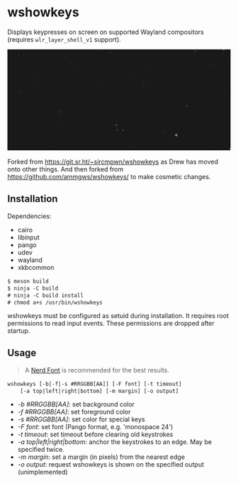 # wshowkeys

Displays keypresses on screen on supported Wayland compositors (requires
`wlr_layer_shell_v1` support).

![GIF Demo](./helloworld.gif)

Forked from https://git.sr.ht/~sircmpwn/wshowkeys as Drew has moved onto other things. And then forked from https://github.com/ammgws/wshowkeys/ to make cosmetic changes.

## Installation

Dependencies:

- cairo
- libinput
- pango
- udev 
- wayland 
- xkbcommon 

```
$ meson build
$ ninja -C build
# ninja -C build install
# chmod a+s /usr/bin/wshowkeys
```

wshowkeys must be configured as setuid during installation. It requires root
permissions to read input events. These permissions are dropped after startup.

## Usage

> A [Nerd Font](https://www.nerdfonts.com/) is recommended for the best results.
```
wshowkeys [-b|-f|-s #RRGGBB[AA]] [-F font] [-t timeout]
    [-a top|left|right|bottom] [-m margin] [-o output]
```

- *-b #RRGGBB[AA]*: set background color
- *-f #RRGGBB[AA]*: set foreground color
- *-s #RRGGBB[AA]*: set color for special keys
- *-F font*: set font (Pango format, e.g. 'monospace 24')
- *-t timeout*: set timeout before clearing old keystrokes
- *-a top|left|right|bottom*: anchor the keystrokes to an edge. May be specified
  twice.
- *-m margin*: set a margin (in pixels) from the nearest edge
- *-o output*: request wshowkeys is shown on the specified output
  (unimplemented)
